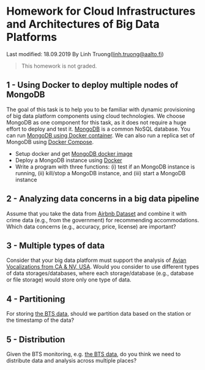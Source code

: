 # Homework for Cloud Infrastructures and Architectures of Big Data Platforms
Last modified: 18.09.2019
By Linh Truong(linh.truong@aalto.fi)

>This homework is not graded. 

## 1 - Using Docker to deploy multiple nodes of MongoDB

The goal of this task is to help you to be familiar with dynamic provisioning of big data platform components using cloud technologies. We choose MongoDB as one component for this task, as it does not require a huge effort to deploy and test it. [MongoDB](https://www.mongodb.com/) is a common NoSQL database. You can run [MongoDB using Docker container](https://docs.mongodb.com/manual/tutorial/install-mongodb-enterprise-with-docker/). We can also run a replica set of MongoDB using [Docker Compose](https://docs.docker.com/compose/).

* Setup docker and get [MongoDB docker image](https://hub.docker.com/_/mongo)
* Deploy a MongoDB instance using [Docker](https://docs.docker.com/get-started/)
* Write a program with three functions: (i) test if an MongoDB instance is running, (ii) kill/stop a MongoDB instance, and (iii) start a MongoDB instance

## 2 - Analyzing data concerns in a big data pipeline

Assume that you take the data from [Airbnb Dataset](http://insideairbnb.com/get-the-data.html) and combine it with crime data (e.g., from the government) for recommending accommodations. Which data concerns (e.g., accuracy, price, license)  are important?

## 3 - Multiple types of data
Consider that your big data platform must support the analysis of [Avian Vocalizations from CA & NV, USA](https://www.kaggle.com/samhiatt/xenocanto-avian-vocalizations-canv-usa). Would you consider to use different types of data storages/databases, where each storage/database (e.g., database or file storage) would store only one type of data.

## 4 - Partitioning
For storing [the BTS data](https://version.aalto.fi/gitlab/bigdataplatforms/cs-e4640-2019/tree/master/data/bts), should we partition data based on the station or the timestamp of the data?

## 5 - Distribution
Given the BTS monitoring, e.g. [the BTS data](https://version.aalto.fi/gitlab/bigdataplatforms/cs-e4640-2019/tree/master/data/bts), do you think we need to distribute data and analysis across multiple places?
